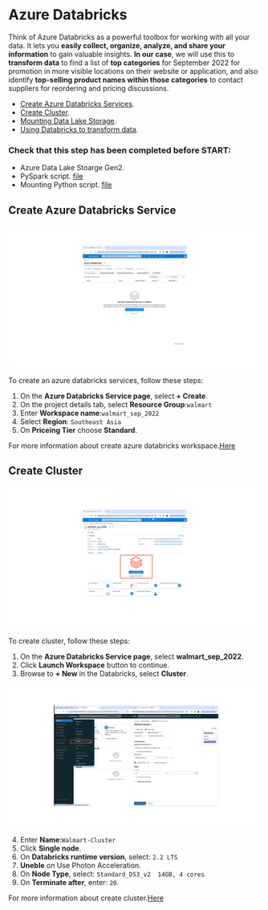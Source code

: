 # Azure Databricks
Think of Azure Databricks as a powerful toolbox for working with all your data. It lets you **easily collect, organize, analyze, and share your information** to gain valuable insights. **In our case**, we will use this to **transform data** to find a list of **top categories** for September 2022 for promotion in more visible locations on their website or application, and also identify **top-selling product names within those categories** to contact suppliers for reordering and pricing discussions.

- [Create Azure Databricks Services](03-azure-databricks.md).<br>
- [Create Cluster](03-azure-databricks.md#Create-Cluster).<br>  
- [Mounting Data Lake Storage](04-synapse-analytics.md).<br>  
- [Using Databricks to transform data](04-synapse-analytics.md).<br>


### Check that this step has been completed before START:
- Azure Data Lake Stoarge Gen2.
- PySpark script. [file](https://github.com/thunchanokbow/Walmart-end-to-end-with-Azure-Databricks/blob/main/Walmart_Sep_2022.ipynb)
- Mounting Python script. [file](https://github.com/thunchanokbow/Walmart-end-to-end-with-Azure-Databricks/blob/main/mount_storage.py)

## Create Azure Databricks Service

![0](/images/25.png)

To create an azure databricks services, follow these steps:
1. On the **Azure Databricks Service page**, select **+ Create**.
2. On the project details tab, select **Resource Group**:`walmart`
3. Enter **Workspace name**:`walmart_sep_2022`
4. Select **Region**: `Southeast Asia`
5. On **Priceing Tier** choose **Standard**. 

For more information about create azure databricks workspace.[Here](https://learn.microsoft.com/en-us/azure/databricks/getting-started/)

## Create Cluster

![0](/images/26.png)

To create cluster, follow these steps:
1. On the **Azure Databricks Service page**, select **walmart_sep_2022**.
2. Click **Launch Workspace** button to continue.
3. Browse to **+ New** in the Databricks, select **Cluster**.

![0](/images/27.png)

4. Enter **Name**:`Walmart-Cluster`
5. Click **Single node**.
6. On **Databricks runtime version**, select: `2.2 LTS`
7. **Uneble** on Use Photon Acceleration.
8. On **Node Type**, select: `Standard_DS3_v2  14GB, 4 cores`
9. On **Terminate after**, enter: `20`.

For more information about create cluster.[Here](https://learn.microsoft.com/en-us/azure/databricks/compute/configure)
